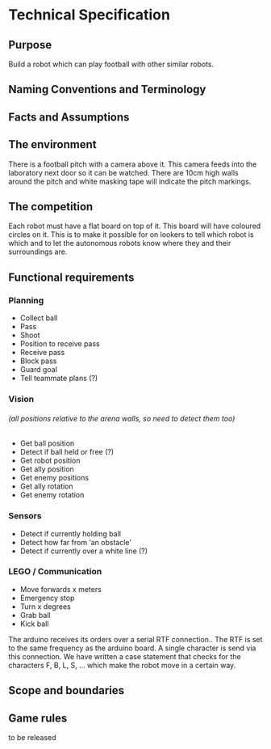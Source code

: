# Technical Specification

## Purpose

Build a robot which can play football with other similar robots.



## Naming Conventions and Terminology

## Facts and Assumptions

## The environment

There is a football pitch with a camera above it. This camera feeds into the laboratory next door so it can be watched. There are 10cm high walls around the pitch and white masking tape will indicate the pitch markings.

## The competition
Each robot must have a flat board on top of it. This board will have coloured circles on it. This is to make it possible for on lookers to tell which robot is which and to let the autonomous robots know where they and their surroundings are.



## Functional requirements
### Planning
- Collect ball
- Pass
- Shoot
- Position to receive pass
- Receive pass
- Block pass
- Guard goal
- Tell teammate plans (?)

### Vision
###### (all positions relative to the arena walls, so need to detect them too)

- Get ball position
- Detect if ball held or free (?)
- Get robot position
- Get ally position
- Get enemy positions
- Get ally rotation
- Get enemy rotation

### Sensors

- Detect if currently holding ball
- Detect how far from ‘an obstacle’
- Detect if currently over a white line (?)

### LEGO / Communication

- Move forwards x meters
- Emergency stop
- Turn x degrees
- Grab ball
- Kick ball

The arduino receives its orders over a serial RTF connection.. The RTF is set to the same frequency as the arduino board. A single character is send via this connection. We have written a case statement that checks for the characters F, B, L, S, …  which make the robot move in a certain way.

## Scope and boundaries 

## Game rules
to be released
